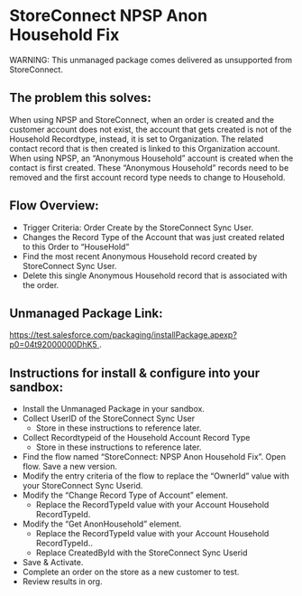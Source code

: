 
# StoreConnect NPSP Anon Household Fix

WARNING: This unmanaged package comes delivered as unsupported from StoreConnect.

## The problem this solves:
When using NPSP and StoreConnect, when an order is created and the customer account does not exist, the account that gets created is not of the Household Recordtype, instead, it is set to Organization. The related contact record that is then created is linked to this Organization account. When using NPSP, an “Anonymous Household” account is created when the contact is first created. These “Anonymous Household” records need to be removed and the first account record type needs to change to Household.

## Flow Overview:
- Trigger Criteria: Order Create by the StoreConnect Sync User.
- Changes the Record Type of the Account that was just created related to this Order to “HouseHold”
- Find the most recent Anonymous Household record created by StoreConnect Sync User.
- Delete this single Anonymous Household record that is associated with the order.

## Unmanaged Package Link:
[https://test.salesforce.com/packaging/installPackage.apexp?p0=04t92000000DhK5 ](https://test.salesforce.com/packaging/installPackage.apexp?p0=04t92000000DhK5).


## Instructions for install & configure into your sandbox:

- Install the Unmanaged Package in your sandbox.
- Collect UserID of the StoreConnect Sync User
    - Store in these instructions to reference later.
- Collect Recordtypeid of the Household Account Record Type
    - Store in these instructions to reference later.
- Find the flow named “StoreConnect: NPSP Anon Household Fix”. Open flow. Save a new version.
- Modify the entry criteria of the flow to replace the “OwnerId” value with your StoreConnect Sync Userid. 
- Modify the “Change Record Type of Account” element. 
    - Replace the RecordTypeId value with your Account Household RecordTypeId.
- Modify the “Get AnonHousehold” element. 
    - Replace the RecordTypeId value with your Account Household RecordTypeId.. 
    - Replace CreatedById with the StoreConnect Sync Userid
- Save & Activate.
- Complete an order on the store as a new customer to test.
- Review results in org.


